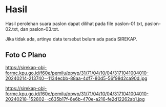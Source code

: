 # Hasil

Hasil perolehan suara paslon dapat dilihat pada file paslon-01.txt, paslon-02.txt, dan paslon-03.txt.

Jika tidak ada, artinya data tersebut belum ada pada SIREKAP.

## Foto C Plano

https://sirekap-obj-formc.kpu.go.id/f60e/pemilu/ppwp/31/71/04/10/04/3171041004010-20240214-213740--1134ecbb-88aa-4df7-80d5-56f98d2ca90d.jpg

https://sirekap-obj-formc.kpu.go.id/f60e/pemilu/ppwp/31/71/04/10/04/3171041004010-20240218-152802--c635b17f-6e6b-470e-a216-fe2d12262ab1.jpg
